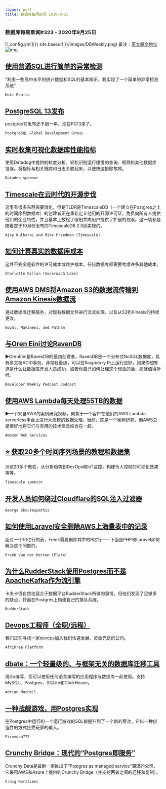 ```yaml
---
layout: post
title: 数据库每周新闻 2020-9-25
---
```

### 数据库每周新闻#323 - 2020年9月25日
![_config.yml]({{ site.baseurl }}/images/DBWeekly.png)
备注：[英文原文地址](https://dbweekly.com/issues/323)
![img](https://res.cloudinary.com/cpress/image/upload/w_1280,e_sharpen:60/pukseobparl99nd0lljv.jpg)


## [使用普通SQL进行简单的异常检测](https://dbweekly.com/link/95759/web)
“利用一些高中水平的统计数据和SQL的基本知识，我实现了一个简单的异常检测系统”

`Haki Benita`


## [PostgreSQL 13发布](https://dbweekly.com/link/95760/web)
postgres12发布还不到一年，现在PG13来了。

`PostgreSQL Global Development Group`


## [实时收集可视化数据库性能指标](https://dbweekly.com/link/95762/web)
使用Datadog中提供的粒度分析，轻松识别运行缓慢的查询、瓶颈和其他数据库错误。将指标与相关跟踪和日志关联起来，以便快速排除故障。

`Datadog sponsor`


## [Timescale在云时代的开源步伐](https://dbweekly.com/link/95763/web)
这里有很多东西需要消化，但是TLDR是TimescaleDB（一个建立在Postgres之上的时间序列数据库）的创建者正在重新定义他们的开源许可证，免费向所有人提供他们的企业特性，并且基本上放松了限制并向用户提供了扩展的权限。这一切都是随着定于10月份发布的TimescaleDB 2.0而实现的。

`Ajay Kulkarni and Mike Freedman (Timescale)`


## [如何计算真实的数据库成本](https://dbweekly.com/link/95765/web)
这并不完全是软件的许可成本或维护成本，任何数据库都需要考虑许多其他成本。

`Charlotte Dillon (Cockroach Labs)`


## [使用AWS DMS将Amazon S3的数据流传输到Amazon Kinesis数据流](https://dbweekly.com/link/95766/web)
通过数据库迁移服务，对现有数据文件进行流式处理，以及从S3到Kinesis的持续更改。

`Goyal, Makineni, and Patnam`


## [与Oren Eini讨论RavenDB](https://dbweekly.com/link/95767/web)
▶OrenEini是RavenDB的最初创建者，RavenDB是一个分布式NoSQL数据库，具有多文档ACID事务，非常轻量级，可以在Raspberry Pi上运行良好。如果你想知道是什么让数据库开发人员成功，或者你自己如何处理这个想法的话，那就值得听听。

`Developer Weekly Podcast podcast`


## [使用AWS Lambda每天处理55TB的数据](https://dbweekly.com/link/95769/web)
▶一个来自AWS的案例研究视频，聚焦于一个客户在他们的AWS Lambda serverless平台上进行大规模的数据处理。当然，这是一个案例研究，但AWS总是很好地将它们与有用的技术信息结合在一起。

`Amazon Web Services`


## [⭐ 获取20多个时间序列场景的教程和数据集](https://dbweekly.com/link/95770/web)
浏览20多个教程，从分析趋势到DevOps和IoT监控，构建令人惊叹的可视化效果等等。

`Timescale sponsor`


## [开发人员如何绕过Cloudflare的SQL注入过滤器](https://dbweekly.com/link/95771/web)
`George Skouroupathis`


## [如何使用Laravel安全删除AWS上海量表中的记录](https://dbweekly.com/link/95772/web)
面对一个10亿行的表，Freek需要删除其中的9亿行——下面是PHP和Laravel如何解决这个问题的。

`Freek Van der Herten (Flare)`


## [为什么RudderStack使用Postgres而不是ApacheKafka作为流引擎](https://dbweekly.com/link/95773/web)
卡夫卡很自然地适合于数据平台RudderStack所做的事情，但他们发现了足够多的缺点，转而在Postgres上构建自己的排队系统。

`RudderStack`


## [Devops工程师（全职/远程）](https://dbweekly.com/link/95774/web)
我们正在寻找一家devops加入我们快速发展、资金充足的公司。

`Afrikrea Platform`


## [dbate：一个轻量级的、与框架无关的数据库迁移工具](https://dbweekly.com/link/95775/web)
用Go编写，但可以使用任何语言编写的应用程序与数据库一起使用。支持MySQL、Postgres、SQLite和ClickHouse。

`Adrian Macneil`


## [一种战舰游戏，用Postgres实现](https://dbweekly.com/link/95776/web)
在Postgres中运行的一个运行游戏的SQL被提升到了一个新的层次，它以一种创造性的方式接受玩家的输入。

`Firemoon777`


## [Crunchy Bridge：现代的“Postgres即服务”](https://dbweekly.com/link/95777/web)
Crunchy Data是最新一家推出了“Postgres as managed service”潮流的公司，它采用AWS和Azure上提供的Crunchy Bridge（并支持两者之间的迁移和复制）。

`Craig Kerstiens`
